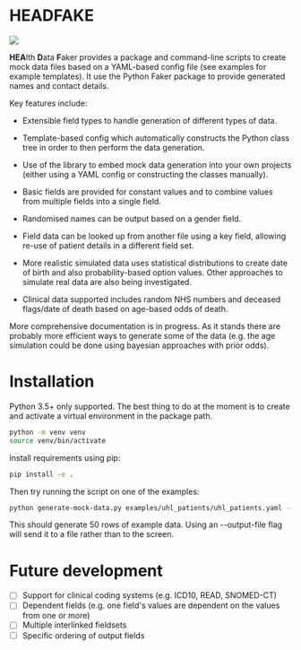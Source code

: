 # HEADFAKE

![](https://github.com/rcfgroup/headfake/workflows/main/badge.svg)

**HEA**lth **D**ata **F**aker provides a package and command-line scripts to create mock data files based on a YAML-based config file (see examples for example templates). It use the Python Faker package to provide generated names and contact details.

Key features include:

* Extensible field types to handle generation of different types of data.

* Template-based config which automatically constructs the Python class tree
in order to then perform the data generation.

* Use of the library to embed mock data generation into your own projects (either using a YAML config or constructing the classes manually).

* Basic fields are provided for constant values and to combine values from multiple fields into a single field.

* Randomised names can be output based on a gender field.

* Field data can be looked up from another file using a key field, allowing re-use of patient details in a different field set.

* More realistic simulated data uses statistical distributions to create date of birth and also probability-based option values. Other approaches to simulate real data are also being investigated.

* Clinical data supported includes random NHS numbers and deceased flags/date of death based on age-based odds of death.

More comprehensive documentation is in progress. As it stands there are probably more efficient ways to generate some of the data (e.g. the age simulation could be done using bayesian approaches with prior odds).

# Installation
Python 3.5+ only supported. The best thing to do at the moment is to create and activate a virtual environment in the package path.

```bash
python -m venv venv
source venv/bin/activate
```
Install requirements using pip:
```bash
pip install -e .
```

Then try running the script on one of the examples:
```bash
python generate-mock-data.py examples/uhl_patients/uhl_patients.yaml --no-rows=50
```

This should generate 50 rows of example data. Using an --output-file flag will send it to a file rather than to the screen.

# Future development
- [ ] Support for clinical coding systems (e.g. ICD10, READ, SNOMED-CT)
- [ ] Dependent fields (e.g. one field's values are dependent on the values from one or more)
- [ ] Multiple interlinked fieldsets
- [ ] Specific ordering of output fields
